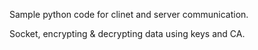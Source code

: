 <p> Sample python code for clinet and server communication. </p>

<p> Socket, encrypting & decrypting data using keys and CA. </p>
